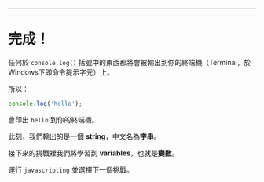 ---

# 完成！

任何於 `console.log()` 括號中的東西都將會被輸出到你的終端機（Terminal，於Windows下即命令提示字元）上。

所以：

```js
console.log('hello');
```

會印出 `hello` 到你的終端機。

此刻，我們輸出的是一個 **string**，中文名為**字串**。

接下來的挑戰裡我們將學習到 **variables**，也就是**變數**。

運行 `javascripting` 並選擇下一個挑戰。
